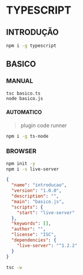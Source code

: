 # TYPESCRIPT

## INTRODUÇÃO

```bash
npm i -g typescript
```

## BASICO

### MANUAL

```bash
tsc basico.ts
node basico.js
```

#### AUTOMATICO

> plugin code runner

```bash
npm i -g ts-node
```

### BROWSER

```bash
npm init -y
npm i -s live-server
```

```json
{
  "name": "introducao",
  "version": "1.0.0",
  "description": "",
  "main": "basico.js",
  "scripts": {
    "start": "live-server"
  },
  "keywords": [],
  "author": "",
  "license": "ISC",
  "dependencies": {
    "live-server": "^1.2.2"
  }
}
```

```bash
tsc -w
```
